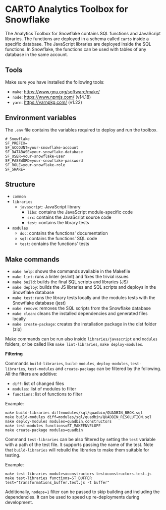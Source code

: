 # CARTO Analytics Toolbox for Snowflake

The Analytics Toolbox for Snowflake contains SQL functions and JavaScript libraries. The functions are deployed in a schema called `carto` inside a specific database. The JavaScript libraries are deployed inside the SQL functions. In Snowflake, the functions can be used with tables of any database in the same account.

## Tools

Make sure you have installed the following tools:

- `make`: https://www.gnu.org/software/make/
- `node`: https://www.npmjs.com/ (v14.18)
- `yarn`: https://yarnpkg.com/ (v1.22)

## Environment variables

The `.env` file contains the variables required to deploy and run the toolbox.

```
# Snowflake
SF_PREFIX=
SF_ACCOUNT=your-snowflake-account
SF_DATABASE=your-snowflake-database
SF_USER=your-snowflake-user
SF_PASSWORD=your-snowflake-password
SF_ROLE=your-snowflake-role
SF_SHARE=
```

## Structure

- `common`
- `libraries`
    - `javascript`: JavaScript library
        - `libs`: contains the JavaScript module-specific code
        - `src`: contains the JavaScript source code
        - `test`: contains the library tests
- `modules`
    - `doc`: contains the functions' documentation
    - `sql`: contains the functions' SQL code
    - `test`: contains the functions' tests

## Make commands

- `make help`: shows the commands available in the Makefile
- `make lint`: runs a linter (eslint) and fixes the trivial issues
- `make build`: builds the final SQL scripts and libraries (JS)
- `make deploy`: builds the JS libraries and SQL scripts and deploys in the Snowflake database
- `make test`: runs the library tests locally and the modules tests with the Snowflake database (jest)
- `make remove`: removes the SQL scripts from the Snowflake database
- `make clean`: cleans the installed dependencies and generated files locally
- `make create-package`: creates the installation package in the dist folder (zip)

Make commands can be run also inside `libraries/javascript` and `modules` folders, or be called like `make lint-libraries`, `make deploy-modules`.

**Filtering**

Commands `build-libraries`, `build-modules`, `deploy-modules`, `test-libraries`, `test-modules` and `create-package` can be filtered by the following. All the filters are additive:
- `diff`: list of changed files
- `modules`: list of modules to filter
- `functions`: list of functions to filter

Example:

```
make build-libraries diff=modules/sql/quadbin/QUADBIN_BBOX.sql
make build-modules diff=modules/sql/quadbin/QUADBIN_RESOLUTION.sql
make deploy-modules modules=quadbin,constructors
make test-modules functions=ST_MAKEENVELOPE
make create-package modules=quadbin
```

Command `test-libraries` can be also filtered by setting the `test` variable with a path of the test file. It supports passing the name of the test. Note that `build-libraries` will rebuild the libraries to make them suitable for testing.

Example:

```
make test-libraries modules=constructors test=constructors.test.js
make test-libraries functions=ST_BUFFER test="transformations_buffer.test.js -t buffer"
```

Additionally, `nodeps=1` filter can be passed to skip building and including the dependencies. It can be used to speed up re-deployments during development.
